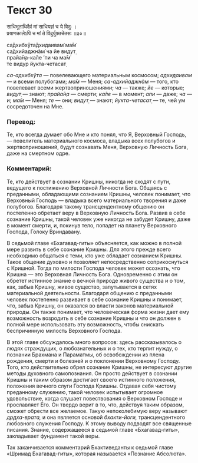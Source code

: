 # Текст 30

साधिभूताधिदैवं मां साधियज्ञं च ये विदुः ।  
प्रयाणकालेऽपि च मां ते विदुर्युक्तचेतसः ॥३०॥

са̄дхибхӯта̄дхидаивам̇ ма̄м̇  
са̄дхийаджн̃ам̇ ча йе видут̣  
прайа̄н̣а-ка̄ле ’пи ча ма̄м̇  
те видур йукта-четасат̣

_са-адхибхӯта_ — повелевающего материальным космосом; _адхидаивам_ — и всеми полубогами; _ма̄м_ — Меня; _са-адхийаджн̃ам_ — того, кто повелевает всеми жертвоприношениями; _ча_ — также; _йе_ — которые; _видут̣_ — знают; _прайа̄н̣а_ — смерти; _ка̄ле_ — в момент; _апи_ — даже; _ча_ — и; _ма̄м_ — Меня; _те_ — они; _видут̣_ — знают; _йукта-четасат̣_ — те, чей ум сосредоточен на Мне.

### Перевод:

Те, кто всегда думает обо Мне и кто понял, что Я, Верховный Господь, — повелитель материального космоса, владыка всех полубогов и жертвоприношений, будут сознавать Меня, Верховную Личность Бога, даже на смертном одре.

### Комментарий:

Те, кто действует в сознании Кришны, никогда не сходят с пути, ведущего к постижению Верховной Личности Бога. Общаясь с преданными, обладающими сознанием Кришны, человек понимает, что Верховный Господь — владыка всего материального творения и даже полубогов. Благодаря такому трансцендентному общению он постепенно обретает веру в Верховную Личность Бога. Развив в себе сознание Кришны, такой человек уже никогда не забудет Кришну, даже в момент смерти, и, покинув тело, попадет на планету Верховного Господа, Голоку Вриндавану.

В седьмой главе «Бхагавад-гиты» объясняется, как можно в полной мере развить в себе сознание Кришны. Для этого прежде всего необходимо общаться с теми, кто уже обладает сознанием Кришны. Такое общение духовно и позволяет непосредственно соприкоснуться с Кришной. Тогда по милости Господа человек может осознать, что Кришна — это Верховная Личность Бога. Одновременно с этим он обретет истинное знание о вечной природе живого существа и о том, как, забыв Кришну, живое существо, запутывается в сетях материальной деятельности. Благодаря общению с преданными человек постепенно развивает в себе сознание Кришны и понимает, что, забыв Кришну, он оказался во власти законов материальной природы. Он также понимает, что человеческая форма жизни дает ему возможность возродить в себе сознание Кришны и что он должен в полной мере использовать эту возможность, чтобы снискать беспричинную милость Верховного Господа.

В этой главе обсуждалось много вопросов: здесь рассказывалось о людях страждущих, о любознательных и о тех, кто терпит нужду, о познании Брахмана и Параматмы, об освобождении из плена рождения, смерти и болезней и о поклонении Верховному Господу. Того, кто действительно обрел сознание Кришны, не интересуют другие методы духовного самопознания. Он просто действует в сознании Кришны и таким образом достигает своего истинного положения, положения вечного слуги Господа Кришны. Отдавая себя чистому преданному служению, такой человек испытывает огромное удовольствие, когда слушает повествования о Верховном Господе и прославляет Его. Он твердо верит в то, что, действуя таким образом, сможет обрести все желаемое. Такую непоколебимую веру называют _др̣д̣ха-врата,_ и она является основой _бхакти-йоги,_ трансцендентного любовного служения Господу. К этому выводу подводят все священные писания. Знание, содержащееся в седьмой главе «Бхагавад-гиты», закладывает фундамент такой веры.

Так заканчивается комментарий Бхактиведанты к седьмой главе «Шримад Бхагавад-гиты», которая называется «Познание Абсолюта».